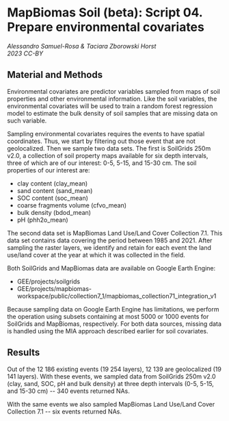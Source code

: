 # MapBiomas Soil (beta): Script 04. Prepare environmental covariates

_Alessandro Samuel-Rosa & Taciara Zborowski Horst_<br>
_2023 CC-BY_

## Material and Methods

Environmental covariates are predictor variables sampled from maps of soil properties and other environmental information. Like the soil variables, the environmental covariates will be used to train a random forest regression model to estimate the bulk density of soil samples that are missing data on such variable.

Sampling environmental covariates requires the events to have spatial coordinates. Thus, we start by filtering out those event that are not geolocalized. Then we sample two data sets. The first is SoilGrids 250m v2.0, a collection of soil property maps available for six depth intervals, three of which are of our interest: 0-5, 5-15, and 15-30 cm. The soil properties of our interest are:

* clay content (clay_mean)
* sand content (sand_mean)
* SOC content (soc_mean)
* coarse fragments volume (cfvo_mean)
* bulk density (bdod_mean)
* pH (phh2o_mean)

The second data set is MapBiomas Land Use/Land Cover Collection 7.1. This data set contains data covering the period between 1985 and 2021. After sampling the raster layers, we identify and retain for each event the land use/land cover at the year at which it was collected in the field.

Both SoilGrids and MapBiomas data are available on Google Earth Engine:

* GEE/projects/soilgrids
* GEE/projects/mapbiomas-workspace/public/collection7_1/mapbiomas_collection71_integration_v1
  
Because sampling data on Google Earth Engine has limitations, we perform the operation using subsets containing at most 5000 or 1000 events for SoilGrids and MapBiomas, respectively. For both data sources, missing data is handled using the MIA approach described earlier for soil covariates.

## Results

Out of the 12 186 existing events (19 254 layers), 12 139 are geolocalized (19 141 layers). With these events, we sampled data from SoilGrids 250m v2.0 (clay, sand, SOC, pH and bulk density) at three depth intervals (0-5, 5-15, and 15-30 cm) -- 340 events returned NAs.

With the same events we also sampled MapBiomas Land Use/Land Cover Collection 7.1 -- six events returned NAs.
